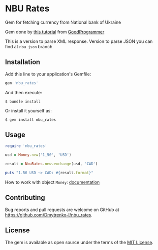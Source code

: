 # NBU Rates

Gem for fetching currency from National bank of Ukraine

Gem done by [this tutorial](https://www.youtube.com/watch?v=rTRzXBWGmvI) from [GoodProgrammer](https://www.youtube.com/channel/UCDPdTky4sQtQEwOLAe5v-NA)

This is a version to parse XML response. Version to parse JSON you can find at `nbu_json` branch. 

## Installation

Add this line to your application's Gemfile:

```rb
gem 'nbu_rates'
```

And then execute:

    $ bundle install

Or install it yourself as:

    $ gem install nbu_rates

## Usage

``` rb
require 'nbu_rates'

usd = Money.new('1_50', 'USD')

result = NbuRates.new.exchange(usd, 'CAD')

puts "1.50 USD ~> CAD: #{result.format}"
```

How to work with object `Money`: [documentation](https://github.com/RubyMoney/money)

## Contributing

Bug reports and pull requests are welcome on GitHub at https://github.com/Dmytrenko-I/nbu_rates.

## License

The gem is available as open source under the terms of the [MIT License](https://opensource.org/licenses/MIT).
